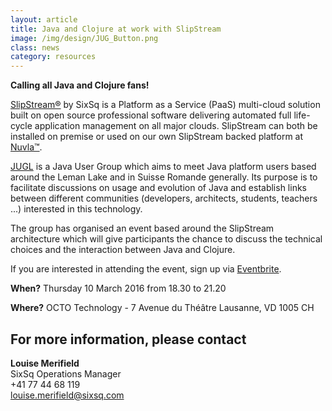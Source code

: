 ```yaml
---
layout: article
title: Java and Clojure at work with SlipStream
image: /img/design/JUG_Button.png 
class: news
category: resources
---
```


**Calling all Java and Clojure fans!**

[SlipStream®](http://sixsq.com/products/slipstream/) by SixSq is a Platform as a Service (PaaS) multi-cloud solution built on open source professional software delivering automated full life-cycle application management on all major clouds. SlipStream can both be installed on premise or used on our own SlipStream backed platform at [Nuvla™](http://sixsq.com/services/nuvla/).

[JUGL](https://community.oracle.com/community/java) is a Java User Group which aims to meet Java platform users based around the Leman Lake and in Suisse Romande generally. Its purpose is to facilitate discussions on usage and evolution of Java and establish links between different communities (developers, architects, students, teachers ...) interested in this technology. 

The group has organised an event based around the SlipStream architecture which will give participants the chance to discuss the technical choices and the interaction between Java and Clojure.

If you are interested in attending the event, sign up via [Eventbrite](https://www.eventbrite.fr/e/billets-slipstream-architecture-java-and-clojure-at-work-21352514947?aff=es2). 


**When?**
Thursday 10 March 2016 from 18.30 to 21.20

**Where?**
OCTO Technology - 7 Avenue du Théâtre Lausanne, VD 1005 CH

For more information, please contact
----

**Louise Merifield**  
SixSq Operations Manager  
+41 77 44 68 119  
[louise.merifield@sixsq.com](mailto:louise.merifield@sixsq.com)

